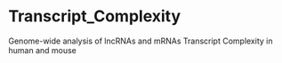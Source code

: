 # Transcript_Complexity
Genome-wide analysis of lncRNAs and mRNAs Transcript Complexity in human and mouse
